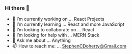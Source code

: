 ### Hi there 👋

- 🔭 I’m currently working on ... React Projects
- 🌱 I’m currently learning ... React and more JavaScript
- 👯 I’m looking to collaborate on ... React
- 🤔 I’m looking for help with ... MERN Stack
- 💬 Ask me about ... Anything
- 📫 How to reach me: ... StephenCDoherty@Gmail.com
